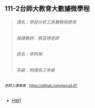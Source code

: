 111-2台師大教育大數據微學程
----------------------
>###### 課名：學習分析工具實務與應用
>
>###### 授課教師：蔡芸琤老師
>
>###### 姓名：李羚禎
>
>###### 系級：物理系三年級

###### 	<sub>老師上課東東：https://github.com/pecu/LAT</sub>

+ [HW1](https://github.com/40941133S-QAQ/LAT-Repo/blob/main/20230308/hw_20230308.ipynb)
